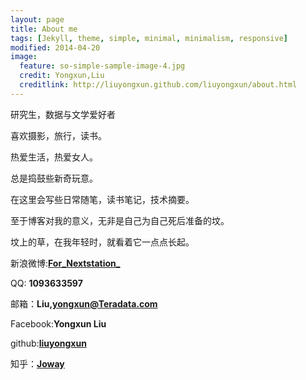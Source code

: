 ```yaml
---
layout: page
title: About me
tags: [Jekyll, theme, simple, minimal, minimalism, responsive]
modified: 2014-04-20
image:
  feature: so-simple-sample-image-4.jpg
  credit: Yongxun,Liu
  creditlink: http://liuyongxun.github.com/liuyongxun/about.html
---
```


研究生，数据与文学爱好者

喜欢摄影，旅行，读书。

热爱生活，热爱女人。

总是捣鼓些新奇玩意。

在这里会写些日常随笔，读书笔记，技术摘要。

至于博客对我的意义，无非是自己为自己死后准备的坟。

坟上的草，在我年轻时，就看着它一点点长起。

新浪微博:[**For_Nextstation_**](http://weibo.com/1675555995/)

QQ: **1093633597**

邮箱：**Liu,yongxun@Teradata.com**

Facebook:**Yongxun Liu**

github:[**liuyongxun**](http://github.com/liuyongxun)

知乎：[**Joway**](http://www.zhihu.com/people/liuyongxun)


